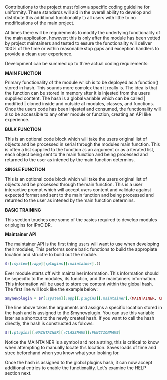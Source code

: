 Contributions to the project must follow a specific coding guideline for uniformity. These standards will aid in the overall
ability to develop and distribute this additional functionality to all users with little to no modifications of the main project.

At times there will be requirements to modify the underlying functionality of the main application, however; this is only after
the module has been vetted by project maintainers and tested to ensure the functionality will deliver 100% of the time or within reasonable
stop gaps and exception handlers to provide a clean user experience.

Development can be summed up to three actual coding requirements:

__MAIN FUNCTION__

Primary functionality of the module which is to be deployed as a function() stored in hash. This sounds more complex than it really is.
The idea is that the function can be stored in memory after it is injested from the users supplied content. The hash is a global 
variable which can be called | modified | cloned inside and outside all modules, classes, and functions. Once the users code has been
injested and consumed, the functionality will also be accessible to any other module or function, creating an API like experience.

__BULK FUNCTION__

This is an optional code block which will take the users original list of objects and be processed in serial through the modules main function. This is often a list supplied to the function as an argument or as a iterated list, each object being sent to the main function and being processed and returned to the user as intened by the main function determins.

__SINGLE FUNCTION__

This is an optional code block which will take the users original list of objects and be processed through the main function.
This is a user interactive prompt which will accept users content and validate against expected format and sent to the
main function and being processed and returned to the user as intened by the main function determins.

**BASIC TRAINING**

This section touches one some of the basics required to develop modules or plugins for IPnCIDR.

__Maintainer API__

The maintainer API is the first thing users will want to use when developing their modules, This performs some basic functions
to build the appropiate location and structre to build out the module.
````ruby
$r[:system][:app][:plugins][:maintainer].()
````

Ever module starts off with maintainer information. This information should be sepecific to the modules, its function, and the maintainers
information. This information will be used to store the content within the global hash. The first line will look like the example below:

````ruby
$mynewplugin = $r[:system][:app][:plugins][:maintainer].(MAINTAINER, CLASSNAME, FUNCTIONNAME)
````

The line above takes the arguments and assigns a specific location stored in the hash and is assigned to the $mynewplugin. You can 
use this variable later as a shortcut to the newly created hash. If you want to call the hash directly, the hash is constructed as follows:

````ruby
$r[:plugins][:MAINTAINER][:CLASSNAME][:FUNCTIONNAME]
````

Notice the MAINTAINER is a symbol and not a string, this is critical to know when attempting to manually locate this location. Saves
loads of time and stree beforehand when you know what your looking for.

Once the hash is assigned to the global plugins hash, it can now accept additional entries to enable the functionality. Let's examine
the HELP section next.

